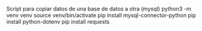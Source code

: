 Script para copiar datos de una base de datos a otra (mysql)
python3 -m venv venv
source venv/bin/activate
pip install mysql-connector-python
pip install python-dotenv
pip install requests